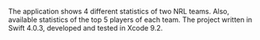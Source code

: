 The application shows 4 different statistics of two NRL teams.
Also, available statistics of the top 5 players of each team.
The project written in Swift 4.0.3, developed and tested in Xcode 9.2.
